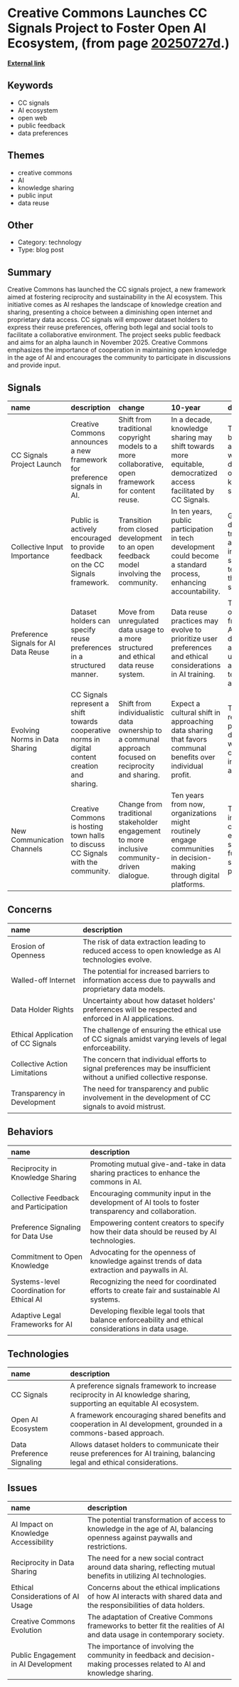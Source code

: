 # __Creative Commons Launches CC Signals Project to Foster Open AI Ecosystem__, (from page [20250727d](https://kghosh.substack.com/p/20250727d).)

__[External link](https://creativecommons.org/2025/06/25/introducing-cc-signals-a-new-social-contract-for-the-age-of-ai/)__



## Keywords

* CC signals
* AI ecosystem
* open web
* public feedback
* data preferences

## Themes

* creative commons
* AI
* knowledge sharing
* public input
* data reuse

## Other

* Category: technology
* Type: blog post

## Summary

Creative Commons has launched the CC signals project, a new framework aimed at fostering reciprocity and sustainability in the AI ecosystem. This initiative comes as AI reshapes the landscape of knowledge creation and sharing, presenting a choice between a diminishing open internet and proprietary data access. CC signals will empower dataset holders to express their reuse preferences, offering both legal and social tools to facilitate a collaborative environment. The project seeks public feedback and aims for an alpha launch in November 2025. Creative Commons emphasizes the importance of cooperation in maintaining open knowledge in the age of AI and encourages the community to participate in discussions and provide input.

## Signals

| name                                 | description                                                                                     | change                                                                                               | 10-year                                                                                                            | driving-force                                                                                                 |   relevancy |
|:-------------------------------------|:------------------------------------------------------------------------------------------------|:-----------------------------------------------------------------------------------------------------|:-------------------------------------------------------------------------------------------------------------------|:--------------------------------------------------------------------------------------------------------------|------------:|
| CC Signals Project Launch            | Creative Commons announces a new framework for preference signals in AI.                        | Shift from traditional copyright models to a more collaborative, open framework for content reuse.   | In a decade, knowledge sharing may shift towards more equitable, democratized access facilitated by CC Signals.    | The urgency to balance AI advancements with ethical data use and open knowledge sharing.                      |           4 |
| Collective Input Importance          | Public is actively encouraged to provide feedback on the CC Signals framework.                  | Transition from closed development to an open feedback model involving the community.                | In ten years, public participation in tech development could become a standard process, enhancing accountability.  | Growing demand for transparency and user involvement in shaping technologies that impact society.             |           4 |
| Preference Signals for AI Data Reuse | Dataset holders can specify reuse preferences in a structured manner.                           | Move from unregulated data usage to a more structured and ethical data reuse system.                 | Data reuse practices may evolve to prioritize user preferences and ethical considerations in AI training.          | The necessity of ethical frameworks in AI development and data usage grows amidst technological advancements. |           5 |
| Evolving Norms in Data Sharing       | CC Signals represent a shift towards cooperative norms in digital content creation and sharing. | Shift from individualistic data ownership to a communal approach focused on reciprocity and sharing. | Expect a cultural shift in approaching data sharing that favors communal benefits over individual profit.          | The need to reconcile proprietary data practices with collective community interests in the age of AI.        |           4 |
| New Communication Channels           | Creative Commons is hosting town halls to discuss CC Signals with the community.                | Change from traditional stakeholder engagement to more inclusive community-driven dialogue.          | Ten years from now, organizations might routinely engage communities in decision-making through digital platforms. | The growing importance of community engagement in shaping the future of digital structures and policies.      |           3 |

## Concerns

| name                              | description                                                                                                          |
|:----------------------------------|:---------------------------------------------------------------------------------------------------------------------|
| Erosion of Openness               | The risk of data extraction leading to reduced access to open knowledge as AI technologies evolve.                   |
| Walled-off Internet               | The potential for increased barriers to information access due to paywalls and proprietary data models.              |
| Data Holder Rights                | Uncertainty about how dataset holders' preferences will be respected and enforced in AI applications.                |
| Ethical Application of CC Signals | The challenge of ensuring the ethical use of CC signals amidst varying levels of legal enforceability.               |
| Collective Action Limitations     | The concern that individual efforts to signal preferences may be insufficient without a unified collective response. |
| Transparency in Development       | The need for transparency and public involvement in the development of CC signals to avoid mistrust.                 |

## Behaviors

| name                                      | description                                                                                           |
|:------------------------------------------|:------------------------------------------------------------------------------------------------------|
| Reciprocity in Knowledge Sharing          | Promoting mutual give-and-take in data sharing practices to enhance the commons in AI.                |
| Collective Feedback and Participation     | Encouraging community input in the development of AI tools to foster transparency and collaboration.  |
| Preference Signaling for Data Use         | Empowering content creators to specify how their data should be reused by AI technologies.            |
| Commitment to Open Knowledge              | Advocating for the openness of knowledge against trends of data extraction and paywalls in AI.        |
| Systems-level Coordination for Ethical AI | Recognizing the need for coordinated efforts to create fair and sustainable AI systems.               |
| Adaptive Legal Frameworks for AI          | Developing flexible legal tools that balance enforceability and ethical considerations in data usage. |

## Technologies

| name                      | description                                                                                                                |
|:--------------------------|:---------------------------------------------------------------------------------------------------------------------------|
| CC Signals                | A preference signals framework to increase reciprocity in AI knowledge sharing, supporting an equitable AI ecosystem.      |
| Open AI Ecosystem         | A framework encouraging shared benefits and cooperation in AI development, grounded in a commons-based approach.           |
| Data Preference Signaling | Allows dataset holders to communicate their reuse preferences for AI training, balancing legal and ethical considerations. |

## Issues

| name                                 | description                                                                                                                 |
|:-------------------------------------|:----------------------------------------------------------------------------------------------------------------------------|
| AI Impact on Knowledge Accessibility | The potential transformation of access to knowledge in the age of AI, balancing openness against paywalls and restrictions. |
| Reciprocity in Data Sharing          | The need for a new social contract around data sharing, reflecting mutual benefits in utilizing AI technologies.            |
| Ethical Considerations of AI Usage   | Concerns about the ethical implications of how AI interacts with shared data and the responsibilities of data holders.      |
| Creative Commons Evolution           | The adaptation of Creative Commons frameworks to better fit the realities of AI and data usage in contemporary society.     |
| Public Engagement in AI Development  | The importance of involving the community in feedback and decision-making processes related to AI and knowledge sharing.    |
